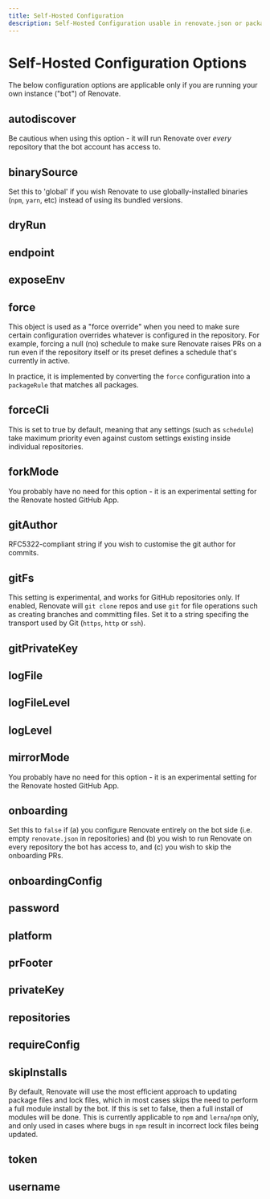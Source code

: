 ```yaml
---
title: Self-Hosted Configuration
description: Self-Hosted Configuration usable in renovate.json or package.json
---
```


# Self-Hosted Configuration Options

The below configuration options are applicable only if you are running your own instance ("bot") of Renovate.

## autodiscover

Be cautious when using this option - it will run Renovate over _every_ repository that the bot account has access to.

## binarySource

Set this to 'global' if you wish Renovate to use globally-installed binaries (`npm`, `yarn`, etc) instead of using its bundled versions.

## dryRun

## endpoint

## exposeEnv

## force

This object is used as a "force override" when you need to make sure certain configuration overrides whatever is configured in the repository. For example, forcing a null (no) schedule to make sure Renovate raises PRs on a run even if the repository itself or its preset defines a schedule that's currently in active.

In practice, it is implemented by converting the `force` configuration into a `packageRule` that matches all packages.

## forceCli

This is set to true by default, meaning that any settings (such as `schedule`) take maximum priority even against custom settings existing inside individual repositories.

## forkMode

You probably have no need for this option - it is an experimental setting for the Renovate hosted GitHub App.

## gitAuthor

RFC5322-compliant string if you wish to customise the git author for commits.

## gitFs

This setting is experimental, and works for GitHub repositories only. If enabled, Renovate will `git clone` repos and use `git` for file operations such as creating branches and committing files.
Set it to a string specifing the transport used by Git (`https`, `http` or `ssh`).

## gitPrivateKey

## logFile

## logFileLevel

## logLevel

## mirrorMode

You probably have no need for this option - it is an experimental setting for the Renovate hosted GitHub App.

## onboarding

Set this to `false` if (a) you configure Renovate entirely on the bot side (i.e. empty `renovate.json` in repositories) and (b) you wish to run Renovate on every repository the bot has access to, and (c) you wish to skip the onboarding PRs.

## onboardingConfig

## password

## platform

## prFooter

## privateKey

## repositories

## requireConfig

## skipInstalls

By default, Renovate will use the most efficient approach to updating package files and lock files, which in most cases skips the need to perform a full module install by the bot. If this is set to false, then a full install of modules will be done. This is currently applicable to `npm` and `lerna`/`npm` only, and only used in cases where bugs in `npm` result in incorrect lock files being updated.

## token

## username
